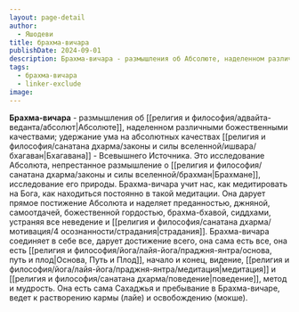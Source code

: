 ```yaml
---
layout: page-detail
author:
  - Яшодеви
title: брахма-вичара
publishDate: 2024-09-01
description: Брахма-вичара - размышления об Абсолюте, наделенном различными божественными качествами; удержание ума на абсолютных качествах Бхагавана - Всевышнего Источника.
tags:
  - брахма-вичара
  - linker-exclude
image: 
---
```

**Брахма-вичара** - размышления об [[религия и философия/адвайта-веданта/абсолют|Абсолюте]], наделенном различными божественными качествами; удержание ума на абсолютных качествах [[религия и философия/санатана дхарма/законы и силы вселенной/ишвара/бхагаван|Бхагавана]] - Всевышнего Источника.
Это исследование Абсолюта, непрестанное размышление о [[религия и философия/санатана дхарма/законы и силы вселенной/брахман|Брахмане]], исследование его природы. Брахма-вичара учит нас, как медитировать на Бога, как находиться постоянно в такой медитации. Она дарует прямое постижение Абсолюта и наделяет преданностью, джняной, самоотдачей, божественной гордостью, брахма-бхавой, сиддхами, устраняя все неведение и [[религия и философия/санатана дхарма/мотивация/4 осознанности/страдания|страдания]]. Брахма-вичара соединяет в себе все, дарует достижение всего, она сама есть все, она есть [[религия и философия/йога/лайя-йога/праджня-янтра/основа, путь и плод|Основа, Путь и Плод]], начало и конец, видение, [[религия и философия/йога/лайя-йога/праджня-янтра/медитация|медитация]] и [[религия и философия/санатана дхарма/поведение|поведение]], метод и мудрость. Она есть сама Сахаджья и пребывание в Брахма-вичаре, ведет к растворению кармы (лайе) и освобождению (мокше).

